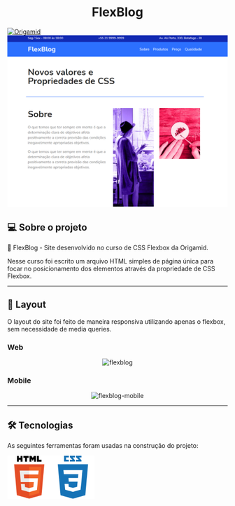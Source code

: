 <h1 align="center">FlexBlog</h1>
<div align="start">
  <a href="https://www.origamid.com/">
    <img alt="Origamid" src="https://img.shields.io/badge/Site-Origamid-%237159c1?style=flat&logo=ghost">
  </a>
</div>
<div align="center">
    <img alt="flexblog" title="#flexblog" src="flexblog.png">
</div>

## 💻 Sobre o projeto

📰 FlexBlog - Site desenvolvido no curso de CSS Flexbox da Origamid. 

Nesse curso foi escrito um arquivo HTML simples de página única para focar no posicionamento dos elementos através da propriedade de CSS Flexbox. 

---

## 🎨 Layout

O layout do site foi feito de maneira responsiva utilizando apenas o flexbox, sem necessidade de media queries.

### Web
<div align="center">
    <img alt="flexblog" title="#flexblog" src="./assets/flexblog.png" />
</div>

### Mobile
<div align="center">
    <img alt="flexblog-mobile" title="#flexblog-mobile" src="./assets/mobile.png" />
</div>

---

## 🛠 Tecnologias

As seguintes ferramentas foram usadas na construção do projeto:

<img src="https://raw.githubusercontent.com/devicons/devicon/master/icons/html5/html5-original-wordmark.svg" alt="html5"  width="100" height="100"/><img src="https://raw.githubusercontent.com/devicons/devicon/master/icons/css3/css3-plain-wordmark.svg" alt="css3"  width="100" height="100"/><img>
